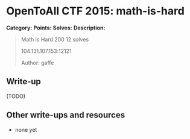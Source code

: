 # OpenToAll CTF 2015: math-is-hard

**Category:** 
**Points:** 
**Solves:** 
**Description:** 

> Math is Hard
> 200
> 12 solves
> 
> 104.131.107.153:12121
> 
> Author: gaffe

## Write-up

(TODO)

## Other write-ups and resources

* none yet